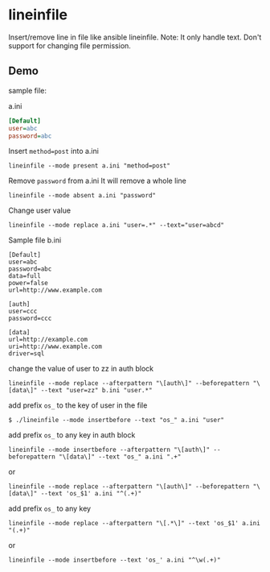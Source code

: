 # lineinfile

Insert/remove line in file like ansible lineinfile.
Note: It only handle text. Don't support for changing file permission.

## Demo

sample file:

a.ini
```ini
[Default]
user=abc
password=abc
```

Insert `method=post` into a.ini
```
lineinfile --mode present a.ini "method=post"
```

Remove `password` from a.ini
It will remove a whole line
```
lineinfile --mode absent a.ini "password"
```

Change user value
```
lineinfile --mode replace a.ini "user=.*" --text="user=abcd"
```

Sample file b.ini

```
[Default]
user=abc
password=abc
data=full
power=false
url=http://www.example.com

[auth]
user=ccc
password=ccc

[data]
url=http://example.com
uri=http://www.example.com
driver=sql

```

change the value of user to zz in auth block
```
lineinfile --mode replace --afterpattern "\[auth\]" --beforepattern "\[data\]" --text "user=zz" b.ini "user.*"
```

add prefix `os_` to the key of user in the file
```
$ ./lineinfile --mode insertbefore --text "os_" a.ini "user"
```

add prefix `os_` to any key in auth block
```
lineinfile --mode insertbefore --afterpattern "\[auth\]" --beforepattern "\[data\]" --text "os_" a.ini ".+"
```
or
```
lineinfile --mode replace --afterpattern "\[auth\]" --beforepattern "\[data\]" --text 'os_$1' a.ini "^(.+)"
```


add prefix `os_` to any key
```
lineinfile --mode replace --afterpattern "\[.*\]" --text 'os_$1' a.ini "(.+)"
```
or
```
lineinfile --mode insertbefore --text 'os_' a.ini "^\w(.+)"
```

